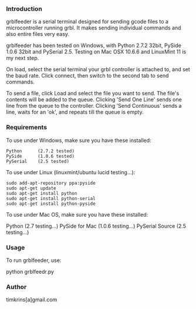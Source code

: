 ### Introduction ###

grblfeeder is a serial terminal designed for sending gcode files to a microcontroller running grbl.
It makes sending individual commands and also entire files very easy.

grblfeeder has been tested on Windows, with Python 2.7.2 32bit, PySide 1.0.6 32bit and PySerial 2.5.
Testing on Mac OSX 10.6.6 and LinuxMint 11 is my next step.

On load, select the serial terminal your grbl controller is attached to, and set the baud rate.
Click connect, then switch to the second tab to send commands.

To send a file, click Load and select the file you want to send. The file's contents will be added to the queue.
Clicking 'Send One Line' sends one line from the queue to the controller.
Clicking 'Send Continuous' sends a line, waits for an 'ok', and repeats till the queue is empty.

### Requirements ###

To use under Windows, make sure you have these installed:

	Python 		(2.7.2 tested)
	PySide 		(1.0.6 tested)
	PySerial 	(2.5 tested)

To use under Linux (linuxmint/ubuntu lucid testing...):

	sudo add-apt-repository ppa:pyside
	sudo apt-get update
	sudo apt-get install python
	sudo apt-get install python-serial
	sudo apt-get install python-pyside
	
To use under Mac OS, make sure you have these installed:

  Python           (2.7 testing...)
  PySide for Mac   (1.0.6 testing...)
  PySerial Source  (2.5 testing...)
	
### Usage ###

To run grblfeeder, use:

python grblfeedr.py

### Author ###

timkrins[a]gmail.com
